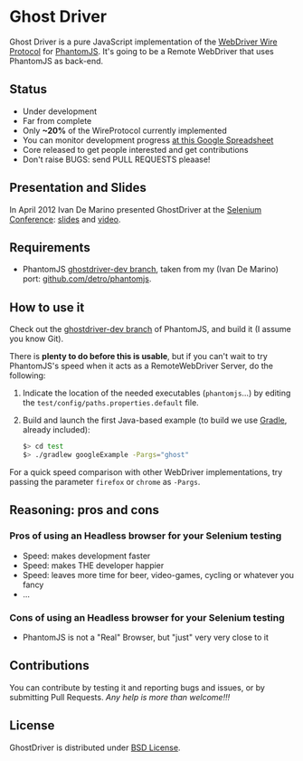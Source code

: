 # Ghost Driver

Ghost Driver is a pure JavaScript implementation of the
[WebDriver Wire Protocol](http://code.google.com/p/selenium/wiki/JsonWireProtocol)
for [PhantomJS](http://phantomjs.org/).
It's going to be a Remote WebDriver that uses PhantomJS as back-end.

## Status

* Under development
* Far from complete
* Only **~20%** of the WireProtocol currently implemented
* You can monitor development progress [at this Google Spreadsheet](https://docs.google.com/spreadsheet/ccc?key=0Am63grtxc7bDdGNqX1ZPX2VoZlE2ZHZhd09lNDkzbkE)
* Core released to get people interested and get contributions
* Don't raise BUGS: send PULL REQUESTS pleaase!

## Presentation and Slides

In April 2012 Ivan De Marino presented GhostDriver at the [Selenium Conference](http://www.seleniumconf.org/speakers/#IDM):
[slides](http://detro.github.com/ghostdriver/slides/index.html)
and
[video](http://blog.ivandemarino.me/2012/05/01/Me-the-Selenium-Conference-2012).

## Requirements

* PhantomJS [ghostdriver-dev branch](https://github.com/detro/phantomjs/tree/ghostdriver-dev),
taken from my (Ivan De Marino) port: [github.com/detro/phantomjs](https://github.com/detro/phantomjs).

## How to use it

Check out the [ghostdriver-dev branch](https://github.com/detro/phantomjs/tree/ghostdriver-dev)
of PhantomJS, and build it (I assume you know Git).

There is **plenty to do before this is usable**, but if you can't wait to try
PhantomJS's speed when it acts as a RemoteWebDriver Server, do the following:

1. Indicate the location of the needed executables (`phantomjs`…) by editing the `test/config/paths.properties.default` file.

2. Build and launch the first Java-based example (to build we use [Gradle](http://www.gradle.org/), already included):

    ```bash
    $> cd test
    $> ./gradlew googleExample -Pargs="ghost"
    ```

For a quick speed comparison with other WebDriver implementations, try passing the parameter `firefox` or `chrome` as `-Pargs`.

## Reasoning: pros and cons

### Pros of using an Headless browser for your Selenium testing
* Speed: makes development faster
* Speed: makes THE developer happier
* Speed: leaves more time for beer, video-games, cycling or whatever you fancy
* ...

### Cons of using an Headless browser for your Selenium testing
* PhantomJS is not a "Real" Browser, but "just" very very close to it

## Contributions

You can contribute by testing it and reporting bugs and issues, or by submitting Pull Requests.
_Any help is more than welcome!!!_

## License
GhostDriver is distributed under [BSD License](http://www.opensource.org/licenses/BSD-2-Clause).
